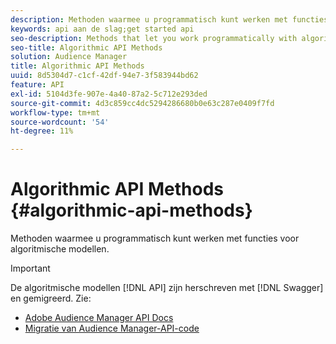 ```yaml
---
description: Methoden waarmee u programmatisch kunt werken met functies voor algoritmische modellen.
keywords: api aan de slag;get started api
seo-description: Methods that let you work programmatically with algorithmic modeling features.
seo-title: Algorithmic API Methods
solution: Audience Manager
title: Algorithmic API Methods
uuid: 8d5304d7-c1cf-42df-94e7-3f583944bd62
feature: API
exl-id: 5104d3fe-907e-4a40-87a2-5c712e293ded
source-git-commit: 4d3c859cc4dc5294286680b0e63c287e0409f7fd
workflow-type: tm+mt
source-wordcount: '54'
ht-degree: 11%

---
```


# Algorithmic API Methods {#algorithmic-api-methods}

Methoden waarmee u programmatisch kunt werken met functies voor algoritmische modellen.

>[!IMPORTANT]
>
>De algoritmische modellen [!DNL API] zijn herschreven met [!DNL Swagger] en gemigreerd. Zie:
>
>* [ Adobe Audience Manager API Docs ](https://bank.demdex.com/portal/swagger/index.html)
>* [Migratie van Audience Manager-API-code](../../api/api-swagger-migration.md)
